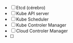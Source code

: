 - [ ] Etcd (cérebro)
- [ ] Kube API server 
- [ ] Kube Scheduler 
- [ ] Kube Controler Manager 
- [ ] Cloud Controler Manager  
- [ ] 